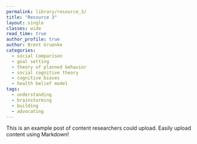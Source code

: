 ```yaml
---
permalink: library/resource_3/
title: "Resource 3"
layout: single
classes: wide
read_time: true
author_profile: true
author: Brent Gruenke
categories:
  - social Comparison
  - goal setting
  - theory of planned behavior
  - social cognitive theory
  - cognitive biases
  - health belief model
tags:
  - understanding
  - brainstorming
  - building
  - advocating
---
```


<p>This is an example post of content researchers could upload.
Easily upload content using Markdown!</p>
